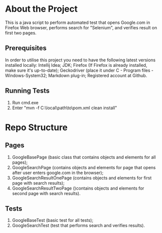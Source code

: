 # About the Project
This is a java script to perform automated test that opens Google.com in Firefox Web browser, performs search for "Selenium",
and verifies result on first two pages.

## Prerequisites
In order to utilise this project you need to have the following latest versions installed locally:
Intellij Idea;
JDK;
Firefox (If Firefox is already installed, make sure it's up-to-date);
Geckodriver (place it under C - Program files - Windows-System32; 
Markdown plug-in;
Registered account at Github.

## Running Tests
1. Run cmd.exe
2. Enter "mvn -f C:\local\path\to\pom.xml clean install"

# Repo Structure
## Pages
1. GoogleBasePage (basic class that contains objects and elements for all pages);
2. GoogleSearchPage (contains objects and elements for page that opens after user enters google.com in the browser);
3. GoogleSearchResultOnePage (contains objects and elements for first page with search results);
4. GoogleSearchResultTwoPage ()contains objects and elements for second page with search results).

## Tests
1. GoogleBaseTest (basic test for all tests);
2. GoogleSearchTest (test that performs search and verifies results).



